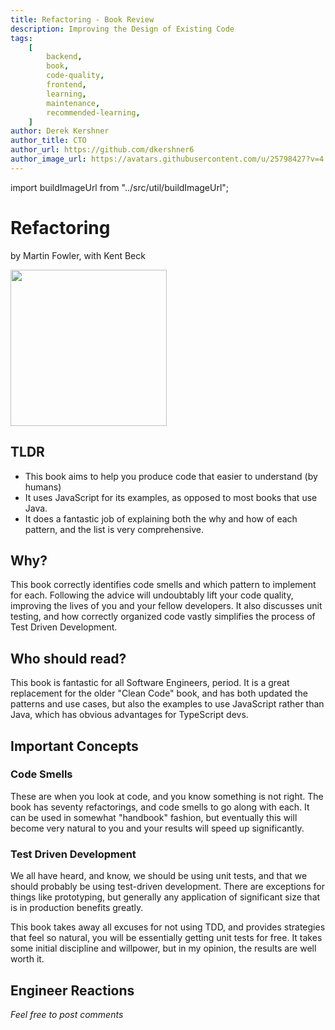 ```yaml
---
title: Refactoring - Book Review
description: Improving the Design of Existing Code
tags:
    [
        backend,
        book,
        code-quality,
        frontend,
        learning,
        maintenance,
        recommended-learning,
    ]
author: Derek Kershner
author_title: CTO
author_url: https://github.com/dkershner6
author_image_url: https://avatars.githubusercontent.com/u/25798427?v=4
---
```


import buildImageUrl from "../src/util/buildImageUrl";

# Refactoring

by Martin Fowler, with Kent Beck

<div
    style={{
        display: "flex",
        alignItems: "center",
        justifyContent: "center",
        width: "100%",
        overflow: "hidden",
    }}
>
    <img src={buildImageUrl("refactoring.jpg")} height="250" />
</div>

## TLDR

-   This book aims to help you produce code that easier to understand (by humans)
-   It uses JavaScript for its examples, as opposed to most books that use Java.
-   It does a fantastic job of explaining both the why and how of each pattern, and the list is very comprehensive.

## Why?

This book correctly identifies code smells and which pattern to implement for each. Following the advice will undoubtably lift your code quality, improving the lives of you and your fellow developers. It also discusses unit testing, and how correctly organized code vastly simplifies the process of Test Driven Development.

<!--truncate-->

## Who should read?

This book is fantastic for all Software Engineers, period. It is a great replacement for the older "Clean Code" book, and has both updated the patterns and use cases, but also the examples to use JavaScript rather than Java, which has obvious advantages for TypeScript devs.

## Important Concepts

### Code Smells

These are when you look at code, and you know something is not right. The book has seventy refactorings, and code smells to go along with each. It can be used in somewhat "handbook" fashion, but eventually this will become very natural to you and your results will speed up significantly.

### Test Driven Development

We all have heard, and know, we should be using unit tests, and that we should probably be using test-driven development. There are exceptions for things like prototyping, but generally any application of significant size that is in production benefits greatly.

This book takes away all excuses for not using TDD, and provides strategies that feel so natural, you will be essentially getting unit tests for free. It takes some initial discipline and willpower, but in my opinion, the results are well worth it.

## Engineer Reactions

_Feel free to post comments_
